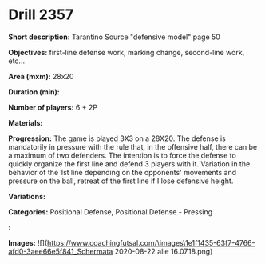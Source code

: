 # Drill 2357

**Short description:**
Tarantino Source "defensive model" page 50

**Objectives:**
first-line defense work, marking change, second-line work, etc...

**Area (mxm):**
28x20

**Duration (min):**


**Number of players:**
6 + 2P

**Materials:**


**Progression:**
The game is played 3X3 on a 28X20. The defense is mandatorily in pressure with the rule that, in the offensive half, there can be a maximum of two defenders. The intention is to force the defense to quickly organize the first line and defend 3 players with it. Variation in the behavior of the 1st line depending on the opponents' movements and pressure on the ball, retreat of the first line if I lose defensive height.

**Variations:**


**Categories:**
Positional Defense, Positional Defense - Pressing

**:**


**Images:**
![](https://www.coachingfutsal.com/\images\1e1f1435-63f7-4766-afd0-3aee66e5f841_Schermata 2020-08-22 alle 16.07.18.png)

